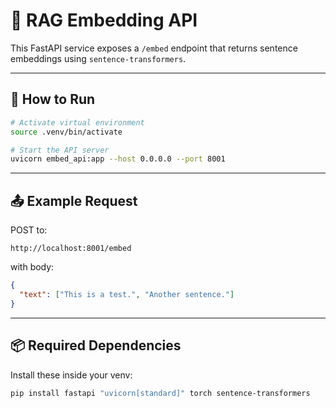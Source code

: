 # 🧠 RAG Embedding API

This FastAPI service exposes a `/embed` endpoint that returns sentence embeddings using `sentence-transformers`.

---

## 🔧 How to Run

```bash
# Activate virtual environment
source .venv/bin/activate

# Start the API server
uvicorn embed_api:app --host 0.0.0.0 --port 8001
```

---

## 📤 Example Request

POST to:

```
http://localhost:8001/embed
```

with body:

```json
{
  "text": ["This is a test.", "Another sentence."]
}
```

---

## 📦 Required Dependencies

Install these inside your venv:

```bash
pip install fastapi "uvicorn[standard]" torch sentence-transformers
```

